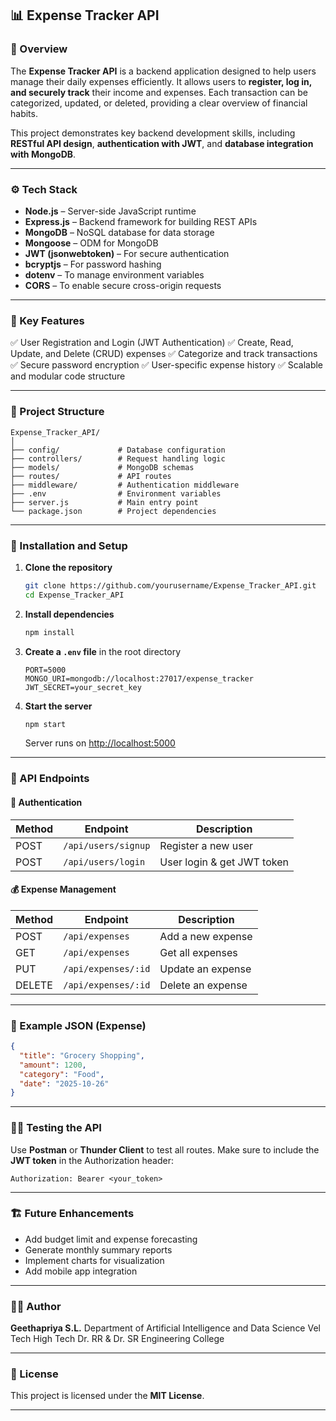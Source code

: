 
## 📊 Expense Tracker API

### 🧾 Overview

The **Expense Tracker API** is a backend application designed to help users manage their daily expenses efficiently.
It allows users to **register, log in, and securely track** their income and expenses. Each transaction can be categorized, updated, or deleted, providing a clear overview of financial habits.

This project demonstrates key backend development skills, including **RESTful API design**, **authentication with JWT**, and **database integration with MongoDB**.

---

### ⚙️ Tech Stack

* **Node.js** – Server-side JavaScript runtime
* **Express.js** – Backend framework for building REST APIs
* **MongoDB** – NoSQL database for data storage
* **Mongoose** – ODM for MongoDB
* **JWT (jsonwebtoken)** – For secure authentication
* **bcryptjs** – For password hashing
* **dotenv** – To manage environment variables
* **CORS** – To enable secure cross-origin requests

---

### 🧠 Key Features

✅ User Registration and Login (JWT Authentication)
✅ Create, Read, Update, and Delete (CRUD) expenses
✅ Categorize and track transactions
✅ Secure password encryption
✅ User-specific expense history
✅ Scalable and modular code structure

---

### 📁 Project Structure

```
Expense_Tracker_API/
│
├── config/             # Database configuration
├── controllers/        # Request handling logic
├── models/             # MongoDB schemas
├── routes/             # API routes
├── middleware/         # Authentication middleware
├── .env                # Environment variables
├── server.js           # Main entry point
└── package.json        # Project dependencies
```

---

### 🚀 Installation and Setup

1. **Clone the repository**

   ```bash
   git clone https://github.com/yourusername/Expense_Tracker_API.git
   cd Expense_Tracker_API
   ```

2. **Install dependencies**

   ```bash
   npm install
   ```

3. **Create a `.env` file** in the root directory

   ```env
   PORT=5000
   MONGO_URI=mongodb://localhost:27017/expense_tracker
   JWT_SECRET=your_secret_key
   ```

4. **Start the server**

   ```bash
   npm start
   ```

   Server runs on [http://localhost:5000](http://localhost:5000)

---

### 📡 API Endpoints

#### 🔐 Authentication

| Method | Endpoint            | Description                |
| ------ | ------------------- | -------------------------- |
| POST   | `/api/users/signup` | Register a new user        |
| POST   | `/api/users/login`  | User login & get JWT token |

#### 💰 Expense Management

| Method | Endpoint            | Description       |
| ------ | ------------------- | ----------------- |
| POST   | `/api/expenses`     | Add a new expense |
| GET    | `/api/expenses`     | Get all expenses  |
| PUT    | `/api/expenses/:id` | Update an expense |
| DELETE | `/api/expenses/:id` | Delete an expense |

---

### 🧩 Example JSON (Expense)

```json
{
  "title": "Grocery Shopping",
  "amount": 1200,
  "category": "Food",
  "date": "2025-10-26"
}
```

---

### 🧑‍💻 Testing the API

Use **Postman** or **Thunder Client** to test all routes.
Make sure to include the **JWT token** in the Authorization header:

```
Authorization: Bearer <your_token>
```

---

### 🏗️ Future Enhancements

* Add budget limit and expense forecasting
* Generate monthly summary reports
* Implement charts for visualization
* Add mobile app integration

---

### 👩‍💻 Author

**Geethapriya S.L.**
Department of Artificial Intelligence and Data Science
Vel Tech High Tech Dr. RR & Dr. SR Engineering College

---

### 📝 License

This project is licensed under the **MIT License**.

---

